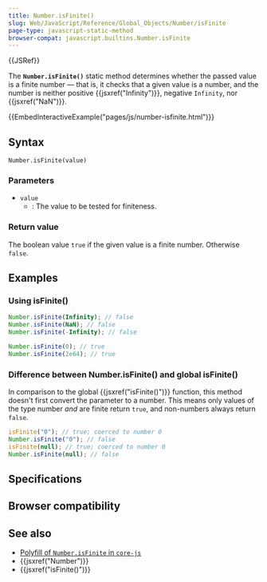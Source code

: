 ```yaml
---
title: Number.isFinite()
slug: Web/JavaScript/Reference/Global_Objects/Number/isFinite
page-type: javascript-static-method
browser-compat: javascript.builtins.Number.isFinite
---
```


{{JSRef}}

The **`Number.isFinite()`** static method determines whether the passed value is a finite number — that is, it checks that a given value is a number, and the number is neither positive {{jsxref("Infinity")}}, negative `Infinity`, nor {{jsxref("NaN")}}.

{{EmbedInteractiveExample("pages/js/number-isfinite.html")}}

## Syntax

```js-nolint
Number.isFinite(value)
```

### Parameters

- `value`
  - : The value to be tested for finiteness.

### Return value

The boolean value `true` if the given value is a finite number. Otherwise `false`.

## Examples

### Using isFinite()

```js
Number.isFinite(Infinity); // false
Number.isFinite(NaN); // false
Number.isFinite(-Infinity); // false

Number.isFinite(0); // true
Number.isFinite(2e64); // true
```

### Difference between Number.isFinite() and global isFinite()

In comparison to the global {{jsxref("isFinite()")}} function, this method doesn't first convert the parameter to a number. This means only values of the type number _and_ are finite return `true`, and non-numbers always return `false`.

```js
isFinite("0"); // true; coerced to number 0
Number.isFinite("0"); // false
isFinite(null); // true; coerced to number 0
Number.isFinite(null); // false
```

## Specifications



## Browser compatibility



## See also

- [Polyfill of `Number.isFinite` in `core-js`](https://github.com/zloirock/core-js#ecmascript-number)
- {{jsxref("Number")}}
- {{jsxref("isFinite()")}}
